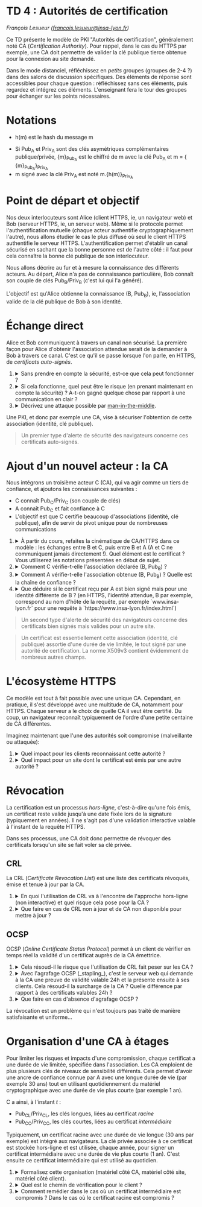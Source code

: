 # TD 4 : Autorités de certification

_François Lesueur ([francois.lesueur@insa-lyon.fr](mailto:francois.lesueur@insa-lyon.fr))_

Ce TD présente le modèle de PKI "Autorités de certification", généralement noté CA (_Certification Authority_). Pour rappel, dans le cas du HTTPS par exemple, une CA doit permettre de valider la clé publique tierce obtenue pour la connexion au site demandé.

Dans le mode distanciel, réfléchissez en _petits_ groupes (groupes de 2-4 ?) dans des salons de discussion spécifiques. Des éléments de réponse sont accessibles pour chaque question : réfléchissez sans ces éléments, puis regardez et intégrez ces éléments. L'enseignant fera le tour des groupes pour échanger sur les points nécessaires.

Notations
=========

* h(m) est le hash du message m
<!-- * Si K<sub>A</sub> est une clé symétrique, {m}<sub>K<sub>A</sub></sub> est le chiffré de m avec la clé K<sub>A</sub>, m = { {m}<sub>K<sub>A</sub></sub>}<sub>K<sub>A</sub></sub> -->
* Si Pub<sub>A</sub> et Priv<sub>A</sub> sont des clés asymétriques complémentaires publique/privée, {m}<sub>Pub<sub>A</sub></sub> est le chiffré de m avec la clé Pub<sub>A</sub> et m = { {m}<sub>Pub<sub>A</sub></sub>}<sub>Priv<sub>A</sub></sub>
* m signé avec la clé Priv<sub>A</sub> est noté m.{h(m)}<sub>Priv<sub>A</sub></sub>


Point de départ et objectif
===========================

Nos deux interlocuteurs sont Alice (client HTTPS, ie, un navigateur web) et Bob (serveur HTTPS, ie, un serveur web). Même si le protocole permet l'authentification mutuelle (chaque acteur authentifie cryptographiquement l'autre), nous allons étudier le cas le plus diffusé où seul le client HTTPS authentifie le serveur HTTPS. L'authentification permet d'établir un canal sécurisé en sachant que la bonne personne est de l'autre côté : il faut pour cela connaître la bonne clé publique de son interlocuteur.

Nous allons décrire au fur et à mesure la connaissance des différents acteurs. Au départ, Alice n'a pas de connaissance particulière, Bob connaît son couple de clés Pub<sub>B</sub>/Priv<sub>B</sub> (c'est lui qui l'a généré).

L'objectif est qu'Alice obtienne la connaissance (B, Pub<sub>B</sub>), ie, l'association valide de la clé publique de Bob à son identité.



Échange direct
==============

Alice et Bob communiquent à travers un canal non sécurisé. La première façon pour Alice d'obtenir l'association attendue serait de la demander à Bob à travers ce canal. C'est ce qu'il se passe lorsque l'on parle, en HTTPS, de _certificats auto-signés_.

1. <details><summary>Sans prendre en compte la sécurité, est-ce que cela peut fonctionner ?</summary>Oui, on obtient en général une clé fonctionnelle</details>
2. <details><summary>Si cela fonctionne, quel peut être le risque (en prenant maintenant en compte la sécurité) ? A-t-on gagné quelque chose par rapport à une communication en clair ?</summary>S'il y a un attaquant, il peut remplacer la clé sur le chemin. On a en fait rien gagné : soit il n'y a pas d'attaquant sur le chemin, on obtient la bonne clé mais la crypto ne sert pas à grand chose (vu qu'il n'y a pas d'attaquant) ; soit il y a un attaquant et on se fait MitM</details>
3. <details><summary>Décrivez une attaque possible par <a href="https://fr.wikipedia.org/wiki/Attaque_de_l%27homme_du_milieu">man-in-the-middle</a>.</summary>L'idée est de modifier la clé en chemin et de s'interfacer dans la communication, il faut détailler.</details>

Une PKI, et donc par exemple une CA, vise à sécuriser l'obtention de cette association (identité, clé publique).

> Un premier type d'alerte de sécurité des navigateurs concerne ces certificats auto-signés.

Ajout d'un nouvel acteur : la CA
========================

Nous intégrons un troisième acteur C (CA), qui va agir comme un tiers de confiance, et ajoutons les connaissances suivantes :

* C connaît Pub<sub>C</sub>/Priv<sub>C</sub> (son couple de clés)
* A connaît Pub<sub>C</sub> et fait confiance à C
* L'objectif est que C certifie beaucoup d'associations (identité, clé publique), afin de servir de pivot unique pour de nombreuses communications

1. <details><summary>À partir du cours, refaites la cinématique de CA/HTTPS dans ce modèle : les échanges entre B et C, puis entre B et A (A et C ne communiquent jamais directement !). Quel élément est le certificat ? Vous utiliserez les notations présentées en début de sujet.</summary>B fait une demande de certificat, il envoie pour cela (B, Pub<sub>B</sub>) à C. C lui envoie en réponse le certificat (B, Pub<sub>B</sub>).{h((B, Pub<sub>B</sub>))}<sub>Priv<sub>C</sub></sub>, qui est l'association signée par sa clé privée. Enfin, B envoie à A ce certificat (B, Pub<sub>B</sub>).{h((B, Pub<sub>B</sub>))}<sub>Priv<sub>C</sub></sub></details>
2. <details><summary>Comment C vérifie-t-elle l'association déclarée (B, Pub<sub>B</sub>) ?</summary>Il n'y a pas de cryptographie possible à ce niveau, C ne connaît pas B initialement. Ce sont d'autres moyens : réception d'un mail (est-ce sécurisé ?), coup de téléphone, envoi d'un paquet par internet (mais sans authentifier B, donc). Pas de preuve de validité cryptographique ici, et c'est donc largement perfectible : pas de miracle !</details>
3. <details><summary>Comment A vérifie-t-elle l'association obtenue (B, Pub<sub>B</sub>) ? Quelle est la chaîne de confiance ?</summary>En vérifiant la signature grâce à Pub<sub>C</sub>. A fait confiance à C, qui a confiance en l'identité de B.</details>
4. <details><summary>Que déduire si le certificat reçu par A est bien signé mais pour une identité différente de B ? (en HTTPS, l'identité attendue, B par exemple, correspond au nom d'hôte de la requête, par exemple `www.insa-lyon.fr` pour une requête à `https://www.insa-lyon.fr/index.html`)</summary>On en déduit que la réponse ne vient (peut-être) pas du serveur attendu (n'importe qui peut avoir un certificat bien signé pour un autre nom), donc on est pas dans les conditions de sécurité. Le navigateur vérifie que le certificat est valide ET correspond bien à l'identité demandée.</details>

> Un second type d'alerte de sécurité des navigateurs concerne des certificats bien signés mais valides pour un autre site.

> Un certificat est essentiellement cette association (identité, clé publique) assortie d'une durée de vie limitée, le tout signé par une autorité de certification. La norme X509v3 contient évidemment de nombreux autres champs.

<!--
3. Comment A peut-il obtenir Pub<sub>C</sub> pour faire confiance à C ? Quelle sécurité ?
4. Comment C peut-il vérifier l'association (B, Pub<sub>B</sub>) ? Quelle sécurité ?
-->



L'écosystème HTTPS
==================

Ce modèle est tout à fait possible avec une unique CA. Cependant, en pratique, il s'est développé avec une multitude de CA, notamment pour HTTPS. Chaque serveur a le choix de quelle CA il veut être certifié. Du coup, un navigateur reconnaît typiquement de l'ordre d'une petite centaine de CA différentes.

Imaginez maintenant que l'une des autorités soit compromise (malveillante ou attaquée):

1. <details><summary>Quel impact pour les clients reconnaissant cette autorité ?</summary>Ils accepteront potentiellement de mauvais certificats (puisqu'ils auront une signature valide pour le site demandé)</details>
2. <details><summary>Quel impact pour un site dont le certificat est émis par une autre autorité ?</summary>Il a perdu aussi, puisque ses usagers, qui reconnaissent cette CA compromise, accepteront potentiellement une autre clé lorsqu'ils tenteront de s'y connecter, il n'a pas la main sur ce que croiront ses usagers</details>






Révocation
==========

La certification est un processus _hors-ligne_, c'est-à-dire qu'une fois émis, un certificat reste valide jusqu'à une date fixée lors de la signature (typiquement en années). Il ne s'agit pas d'une validation interactive valable à l'instant de la requête HTTPS.

Dans ses processus, une CA doit donc permettre de révoquer des certificats lorsqu'un site se fait voler sa clé privée.

CRL
---

La CRL (_Certificate Revocation List_) est une liste des certificats révoqués, émise et tenue à jour par la CA.

1. <details><summary>En quoi l'utilisation de CRL va à l'encontre de l'approche hors-ligne (non interactive) et quel risque cela pose pour la CA ?</summary>Le principe de CRL suppose que les navigateurs doivent régulièrement pouvoir interroger la CA, ce qu'ils ne faisaient pas avant (seuls les serveurs le faisaient). Le risque est ainsi pour la CA de devoir gérer d'importants volumes de trafic, liés au nombre d'usagers d'internet et non du nombre de certificats (et donc de clients commerciaux) qu'elle émet.</details>
2. <details><summary>Que faire en cas de CRL non à jour et de CA non disponible pour mettre à jour ?</summary>Bonne question, hein ? On bloque ? On laisse passer dans le doute ? Si on bloque, on a des risques de DoS. Si on laisse passer, un DoS sur la CA permet de duper un usager... Concrètement, pas de très bonne solution, et les CRL pour toutes ces difficultés n'ont jamais été diffusées par les CA pour les certificats classiques (ni, du coup, implémentés dans les navigateurs)</details>


OCSP
----

OCSP (_Online Certificate Status Protocol_) permet à un client de vérifier en temps réel la validité d'un certificat auprès de la CA émettrice.

1. <details><summary>Cela résoud-il le risque que l'utilisation de CRL fait peser sur les CA ?</summary>Pas du tout, puisque maintenant tous les usagers de GMail vont aller toquer chez la CA pour vérifier, cela fait du volume. La CA a un client commercial (GMail) et se retrouve à devoir gérer un flux lié à la popularité de ce client, ce qui décorelle les ressources nécessaires du nombre de ses clients commerciaux</details>
2. <details><summary>Avec l'agrafage OCSP (_stapling_), c'est le serveur web qui demande à la CA une preuve de validité valable 24h et la présente ensuite à ses clients. Cela résoud-il la surcharge de la CA ? Quelle différence par rapport à des certificats valables 24h ?</summary>Oui, cela résoud la surcharge. Cela revient au même que des certificats valables 24h, ne nécessitant donc pas vraiment de révocation. La charge de la CA est cette fois proportionnelle au nombre de ses clients commerciaux.</details>
3. <details><summary>Que faire en cas d'absence d'agrafage OCSP ?</summary>Toujours le même problème. Il faudrait refuser. Mais dans 99% des cas c'est une erreur de gestion. Donc les navigateurs, pour éviter que leurs utilisateurs s'en détournent et en choisissent un autre (guerre de parts de marché), ont tendance à favoriser le fonctionnement et peuvent être laxistes (sur ce point ou d'autre, je n'ai pas vérifié en détail). C'est un vrai point délicat, l'acceptation entraîne évidemment le risque de casser tout l'édifice.</details>

La révocation est un problème qui n'est toujours pas traité de manière satisfaisante et uniforme...


Organisation d'une CA à étages
==============================

Pour limiter les risques et impacts d'une compromission, chaque certificat a une durée de vie limitée, spécifiée dans l'association. Les CA emploient de plus plusieurs clés de niveaux de sensibilité différents. Cela permet d'avoir une ancre de confiance connue par A avec une longue durée de vie (par exemple 30 ans) tout en utilisant quotidiennement du matériel cryptographique avec une durée de vie plus courte (par exemple 1 an).

C a ainsi, à l'instant _t_ :

* Pub<sub>CL</sub>/Priv<sub>CL</sub>, les clés longues, liées au certificat _racine_
* Pub<sub>CC</sub>/Priv<sub>CC</sub>, les clés courtes, liées au certificat _intermédiaire_

Typiquement, un certificat racine avec une durée de vie longue (30 ans par exemple) est intégré aux navigateurs. La clé privée associée à ce certificat est stockée hors-ligne et est utilisée, chaque année, pour signer un certificat intermédiaire avec une durée de vie plus courte (1 an). C'est ensuite ce certificat intermédiaire qui est utilisé au quotidien.

1. <details><summary>Formalisez cette organisation (matériel côté CA, matériel côté site, matériel côté client).</summary>Côté CA : Pub<sub>CL</sub>/Priv<sub>CL</sub>, Pub<sub>CC</sub>/Priv<sub>CC</sub>, Pub<sub>CC</sub>.{h(Pub<sub>CC</sub>)}<sub>Priv<sub>CL</sub></sub><br>Côté site : (B, Pub<sub>B</sub>).{h((B, Pub<sub>B</sub>))}<sub>Priv<sub>CC</sub></sub>.Pub<sub>CC</sub>.{h(Pub<sub>CC</sub>)}<sub>Priv<sub>CL</sub></sub><br>Côté client : Pub<sub>CL</sub></details>
2. <details><summary>Quel est le chemin de vérification pour le client ?</summary>Le serveur envoie (B, Pub<sub>B</sub>).{h((B, Pub<sub>B</sub>))}<sub>Priv<sub>CC</sub></sub>.Pub<sub>CC</sub>.{h(Pub<sub>CC</sub>)}<sub>Priv<sub>CL</sub></sub>, qui contient : l'association (B, Pub<sub>B</sub>), sa signature avec la clé Priv<sub>CC</sub>, la clé publique Pub<sub>CC</sub> et la signature de cette clé publique avec la clé Priv<sub>CL</sub><br>Le client vérifie cette chaîne en partant de Pub<sub>CL</sub>, qui permet de vérifier que Pub<sub>CC</sub> est valide, et ensuite utilise Pub<sub>CC</sub> pour valider (B, Pub<sub>B</sub>)</details>
3. <details><summary>Comment remédier dans le cas où un certificat intermédiaire est compromis ? Dans le cas où le certificat racine est compromis ?</summary>Intermédiaire : on pourrait le révoquer, si la révocation marchait ;).<br>Racine : c'est ancré dans la distribution logicielle du navigateur, il faut que l'éditeur du navigateur propose une mise à jour puis que l'utilisateur applique cette mise à jour (assez efficace sur ordinateur, beaucoup moins sur smartphones avec les anciens qui ne reçoivent plus de mise à jour, pire sur l'équipement spécifique industriel/médical/IoT)</details>
